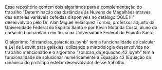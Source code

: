 Esse repositório contem dois algoritmos para a complementação do trabalho "Determinação das distâncias ás Nuvens de Magalhães através das estrelas variáveis cefeidas disponiveis no catálogo OGLE III" desenvolvido pelo Dr. Alan Miguel Velasquez Toribio, professor adjunto da Universidade Federal do Espirito Santo e por Kevin Mota da Costa, aluno do curso de bacharelado em física na Universidade Federal do Espírito Santo.

O algoritmo "distancias_galacticas.ipynb" tem a funcionalidade de calcular a Lei de Leavitt para galáxias, utilizando a metodologia desenvolvida no trabalho mencionado e o algoritmo "solucao_da_equacao_42.ipynb" tem a funcionalidade de solucionar numéricamente a Equação 42 (Equação da dinâmica do protótipo estelar desenvolvido) desse trabalho.
